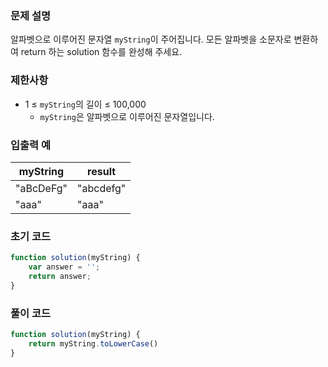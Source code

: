 ### 문제 설명

알파벳으로 이루어진 문자열 `myString`이 주어집니다. 모든 알파벳을 소문자로 변환하여 return 하는 solution 함수를 완성해 주세요.

### 제한사항

- 1 ≤ `myString`의 길이 ≤ 100,000
    - `myString`은 알파벳으로 이루어진 문자열입니다.

### 입출력 예

| myString | result |
| --- | --- |
| "aBcDeFg" | "abcdefg" |
| "aaa" | "aaa" |

### 초기 코드

```jsx
function solution(myString) {
    var answer = '';
    return answer;
}
```

### 풀이 코드

```jsx
function solution(myString) {
    return myString.toLowerCase()
}
```